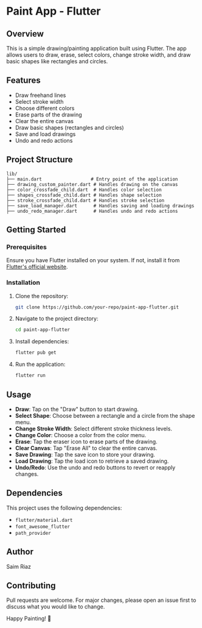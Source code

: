 # Paint App - Flutter

## Overview
This is a simple drawing/painting application built using Flutter. The app allows users to draw, erase, select colors, change stroke width, and draw basic shapes like rectangles and circles.

## Features
- Draw freehand lines
- Select stroke width
- Choose different colors
- Erase parts of the drawing
- Clear the entire canvas
- Draw basic shapes (rectangles and circles)
- Save and load drawings
- Undo and redo actions

## Project Structure
```
lib/
├── main.dart                  # Entry point of the application
├── drawing_custom_painter.dart # Handles drawing on the canvas
├── color_crossfade_child.dart  # Handles color selection
├── shapes_crossfade_child.dart # Handles shape selection
├── stroke_crossfade_child.dart # Handles stroke selection
├── save_load_manager.dart      # Handles saving and loading drawings
├── undo_redo_manager.dart      # Handles undo and redo actions
```

## Getting Started
### Prerequisites
Ensure you have Flutter installed on your system. If not, install it from [Flutter's official website](https://flutter.dev/docs/get-started/install).

### Installation
1. Clone the repository:
   ```sh
   git clone https://github.com/your-repo/paint-app-flutter.git
   ```
2. Navigate to the project directory:
   ```sh
   cd paint-app-flutter
   ```
3. Install dependencies:
   ```sh
   flutter pub get
   ```
4. Run the application:
   ```sh
   flutter run
   ```

## Usage
- **Draw**: Tap on the "Draw" button to start drawing.
- **Select Shape**: Choose between a rectangle and a circle from the shape menu.
- **Change Stroke Width**: Select different stroke thickness levels.
- **Change Color**: Choose a color from the color menu.
- **Erase**: Tap the eraser icon to erase parts of the drawing.
- **Clear Canvas**: Tap "Erase All" to clear the entire canvas.
- **Save Drawing**: Tap the save icon to store your drawing.
- **Load Drawing**: Tap the load icon to retrieve a saved drawing.
- **Undo/Redo**: Use the undo and redo buttons to revert or reapply changes.

## Dependencies
This project uses the following dependencies:
- `flutter/material.dart`
- `font_awesome_flutter`
- `path_provider`

## Author
Saim Riaz 

## Contributing
Pull requests are welcome. For major changes, please open an issue first to discuss what you would like to change.

Happy Painting! 🎨

